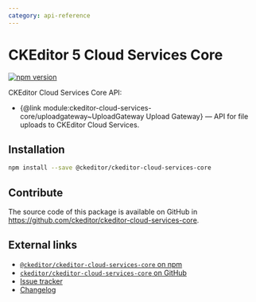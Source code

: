 ```yaml
---
category: api-reference
---
```


# CKEditor 5 Cloud Services Core

[![npm version](https://badge.fury.io/js/%40ckeditor%2Fckeditor-cloud-services-core.svg)](https://www.npmjs.com/package/@ckeditor/ckeditor-cloud-services-core)

CKEditor Cloud Services Core API:

* {@link module:ckeditor-cloud-services-core/uploadgateway~UploadGateway Upload Gateway} &mdash; API for file uploads to CKEditor Cloud Services.

## Installation

```bash
npm install --save @ckeditor/ckeditor-cloud-services-core
```

## Contribute

The source code of this package is available on GitHub in https://github.com/ckeditor/ckeditor-cloud-services-core.

## External links

* [`@ckeditor/ckeditor-cloud-services-core` on npm](https://www.npmjs.com/package/@ckeditor/ckeditor-cloud-services-core)
* [`ckeditor/ckeditor-cloud-services-core` on GitHub](https://github.com/ckeditor/ckeditor-cloud-services-core)
* [Issue tracker](https://github.com/ckeditor/ckeditor5/issues)
* [Changelog](https://github.com/ckeditor/ckeditor-cloud-services-core/blob/master/CHANGELOG.md)
